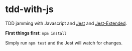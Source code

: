# tdd-with-js

TDD jamming with Javascript and [Jest](https://jestjs.io) and [Jest-Extended](https://github.com/jest-community/jest-extended).

**First things first**: `npm install`

Simply run `npm test` and the Jest will watch for changes.
